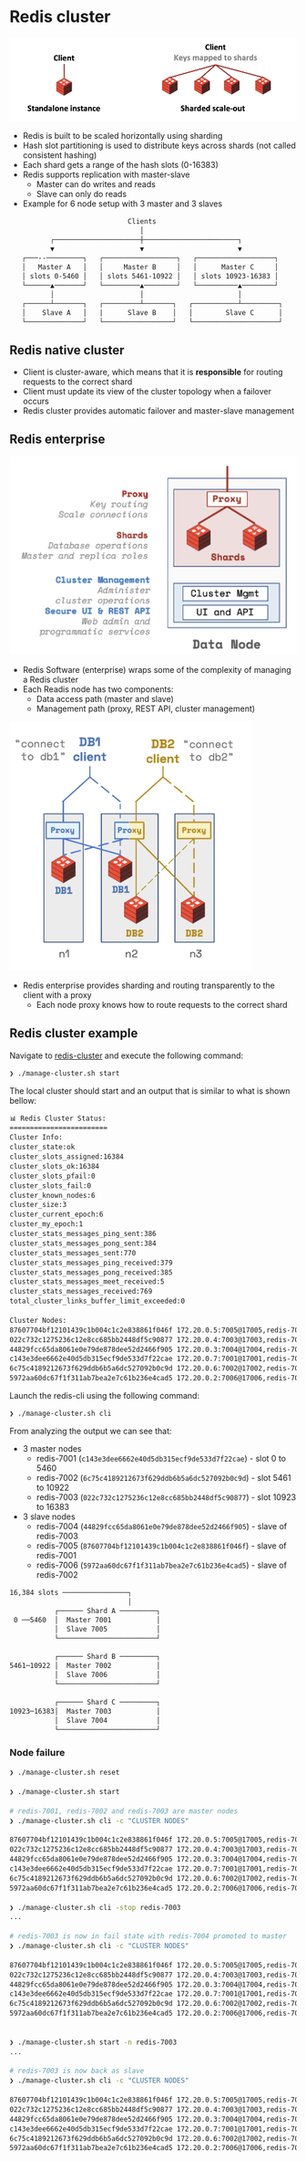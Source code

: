 # Redis cluster

![Redis Sharding](images/single-to-sharded.png "Redis cluster")

- Redis is built to be scaled horizontally using sharding
- Hash slot partitioning is used to distribute keys across shards (not called consistent hashing)
- Each shard gets a range of the hash slots (0-16383)
- Redis supports replication with master-slave
  - Master can do writes and reads
  - Slave can only do reads
- Example for 6 node setup with 3 master and 3 slaves

```text
                             Clients
                                │
          ┌─────────────────────┼───────────────────────┐
          ▼                     ▼                       ▼
   ┌───--─────────┐   ┌──────────────────┐   ┌───────────────────┐
   │   Master A   │   │     Master B     │   │      Master C     │
   │ slots 0-5460 │   │ slots 5461-10922 │   │ slots 10923-16383 │
   └──────▲───────┘   └─────────▲────────┘   └──────────▲────────┘
          │                     │                       │
   ┌──────┴───────┐   ┌─────────┴───────┐   ┌───────────┴─────────┐
   │    Slave A   │   |      Slave B    │   │        Slave C      │
   └──────────────┘   └─────────────────┘   └─────────────────────┘
```

## Redis native cluster

- Client is cluster-aware, which means that it is **responsible** for routing requests to the correct shard
- Client must update its view of the cluster topology when a failover occurs
- Redis cluster provides automatic failover and master-slave management

## Redis enterprise

![Redis Node](images/redis-enterprise-1.png "Redis Node")

- Redis Software (enterprise) wraps some of the complexity of managing a Redis cluster
- Each Readis node has two components:
  - Data access path (master and slave)
  - Management path (proxy, REST API, cluster management)

![Redis Sharding](images/redis-enterprise-2.png "Redis cluster")

- Redis enterprise provides sharding and routing transparently to the client with a proxy
  - Each node proxy knows how to route requests to the correct shard

## Redis cluster example

Navigate to [redis-cluster](../redis-cluster) and execute the following command:

```bash
❯ ./manage-cluster.sh start
```

The local cluster should start and an output that is similar to what is shown bellow:

```bash
📊 Redis Cluster Status:
========================
Cluster Info:
cluster_state:ok
cluster_slots_assigned:16384
cluster_slots_ok:16384
cluster_slots_pfail:0
cluster_slots_fail:0
cluster_known_nodes:6
cluster_size:3
cluster_current_epoch:6
cluster_my_epoch:1
cluster_stats_messages_ping_sent:386
cluster_stats_messages_pong_sent:384
cluster_stats_messages_sent:770
cluster_stats_messages_ping_received:379
cluster_stats_messages_pong_received:385
cluster_stats_messages_meet_received:5
cluster_stats_messages_received:769
total_cluster_links_buffer_limit_exceeded:0

Cluster Nodes:
87607704bf12101439c1b004c1c2e838861f046f 172.20.0.5:7005@17005,redis-7005 slave c143e3dee6662e40d5db315ecf9de533d7f22cae 0 1757080912560 1 connected
022c732c1275236c12e8cc685bb2448df5c90877 172.20.0.4:7003@17003,redis-7003 master - 1757080909639 1757080907122 3 connected 10923-16383
44829fcc65da8061e0e79de878dee52d2466f905 172.20.0.3:7004@17004,redis-7004 slave 022c732c1275236c12e8cc685bb2448df5c90877 0 1757080912661 3 connected
c143e3dee6662e40d5db315ecf9de533d7f22cae 172.20.0.7:7001@17001,redis-7001 myself,master - 0 0 1 connected 0-5460
6c75c4189212673f629ddb6b5a6dc527092b0c9d 172.20.0.6:7002@17002,redis-7002 master - 0 1757080912000 2 connected 5461-10922
5972aa60dc67f1f311ab7bea2e7c61b236e4cad5 172.20.0.2:7006@17006,redis-7006 slave 6c75c4189212673f629ddb6b5a6dc527092b0c9d 0 1757080912560 2 connected
```

Launch the redis-cli using the following command:

```bash
❯ ./manage-cluster.sh cli
```

From analyzing the output we can see that:

- 3 master nodes
  - redis-7001 (`c143e3dee6662e40d5db315ecf9de533d7f22cae`) - slot 0 to 5460
  - redis-7002 (`6c75c4189212673f629ddb6b5a6dc527092b0c9d`) - slot 5461 to 10922
  - redis-7003 (`022c732c1275236c12e8cc685bb2448df5c90877`) - slot 10923 to 16383
- 3 slave nodes
  - redis-7004 (`44829fcc65da8061e0e79de878dee52d2466f905`) - slave of redis-7003
  - redis-7005 (`87607704bf12101439c1b004c1c2e838861f046f`) - slave of redis-7001
  - redis-7006 (`5972aa60dc67f1f311ab7bea2e7c61b236e4cad5`) - slave of redis-7002

```text
16,384 slots ────────────────┐
                             │
           ┌────── Shard A ─────────┐
 0 ──5460  │  Master 7001           │
           │  Slave 7005            │
           └────────────────────────┘

           ┌────── Shard B ─────────┐
5461─10922 │  Master 7002           │
           │  Slave 7006            │
           └────────────────────────┘

           ┌────── Shard C ─────────┐
10923─16383│  Master 7003           │
           │  Slave 7004            │
           └────────────────────────┘
```

### Node failure

```bash
❯ ./manage-cluster.sh reset

❯ ./manage-cluster.sh start

# redis-7001, redis-7002 and redis-7003 are master nodes
❯ ./manage-cluster.sh cli -c "CLUSTER NODES"

87607704bf12101439c1b004c1c2e838861f046f 172.20.0.5:7005@17005,redis-7005 slave c143e3dee6662e40d5db315ecf9de533d7f22cae 0 1757080912560 1 connected
022c732c1275236c12e8cc685bb2448df5c90877 172.20.0.4:7003@17003,redis-7003 master - 1757080909639 1757080907122 3 connected 10923-16383
44829fcc65da8061e0e79de878dee52d2466f905 172.20.0.3:7004@17004,redis-7004 slave 022c732c1275236c12e8cc685bb2448df5c90877 0 1757080912661 3 connected
c143e3dee6662e40d5db315ecf9de533d7f22cae 172.20.0.7:7001@17001,redis-7001 myself,master - 0 0 1 connected 0-5460
6c75c4189212673f629ddb6b5a6dc527092b0c9d 172.20.0.6:7002@17002,redis-7002 master - 0 1757080912000 2 connected 5461-10922
5972aa60dc67f1f311ab7bea2e7c61b236e4cad5 172.20.0.2:7006@17006,redis-7006 slave 6c75c4189212673f629ddb6b5a6dc527092b0c9d 0 1757080912560 2 connected

❯ ./manage-cluster.sh cli -stop redis-7003
...

# redis-7003 is now in fail state with redis-7004 promoted to master
❯ ./manage-cluster.sh cli -c "CLUSTER NODES"

87607704bf12101439c1b004c1c2e838861f046f 172.20.0.5:7005@17005,redis-7005 slave c143e3dee6662e40d5db315ecf9de533d7f22cae 0 1757080918708 1 connected
022c732c1275236c12e8cc685bb2448df5c90877 172.20.0.4:7003@17003,redis-7003 master,fail - 1757080909639 1757080907122 3 connected
44829fcc65da8061e0e79de878dee52d2466f905 172.20.0.3:7004@17004,redis-7004 master - 0 1757080917000 7 connected 10923-16383
c143e3dee6662e40d5db315ecf9de533d7f22cae 172.20.0.7:7001@17001,redis-7001 myself,master - 0 0 1 connected 0-5460
6c75c4189212673f629ddb6b5a6dc527092b0c9d 172.20.0.6:7002@17002,redis-7002 master - 0 1757080918000 2 connected 5461-10922
5972aa60dc67f1f311ab7bea2e7c61b236e4cad5 172.20.0.2:7006@17006,redis-7006 slave 6c75c4189212673f629ddb6b5a6dc527092b0c9d 0 1757080917000 2 connected


❯ ./manage-cluster.sh start -n redis-7003
...

# redis-7003 is now back as slave
❯ ./manage-cluster.sh cli -c "CLUSTER NODES"

87607704bf12101439c1b004c1c2e838861f046f 172.20.0.5:7005@17005,redis-7005 slave c143e3dee6662e40d5db315ecf9de533d7f22cae 0 1757080946546 1 connected
022c732c1275236c12e8cc685bb2448df5c90877 172.20.0.4:7003@17003,redis-7003 slave 44829fcc65da8061e0e79de878dee52d2466f905 0 1757080946949 7 connected
44829fcc65da8061e0e79de878dee52d2466f905 172.20.0.3:7004@17004,redis-7004 master - 0 1757080945000 7 connected 10923-16383
c143e3dee6662e40d5db315ecf9de533d7f22cae 172.20.0.7:7001@17001,redis-7001 myself,master - 0 0 1 connected 0-5460
6c75c4189212673f629ddb6b5a6dc527092b0c9d 172.20.0.6:7002@17002,redis-7002 master - 0 1757080946000 2 connected 5461-10922
5972aa60dc67f1f311ab7bea2e7c61b236e4cad5 172.20.0.2:7006@17006,redis-7006 slave 6c75c4189212673f629ddb6b5a6dc527092b0c9d 0 1757080946000 2 connected
```
